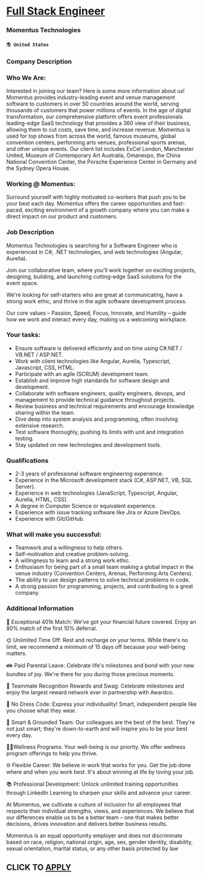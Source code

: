 # [Full Stack Engineer](https://www.remotewlb.com/apply/full-stack-engineer-74733)  
### Momentus Technologies  
#### `🌎 United States`  

### Company Description

### Who We Are:

Interested in joining our team? Here is some more information about us! Momentus provides industry-leading event and venue management software to customers in over 50 countries around the world, serving thousands of customers that power millions of events. In the age of digital transformation, our comprehensive platform offers event professionals leading-edge SaaS technology that provides a 360 view of their business, allowing them to cut costs, save time, and increase revenue. Momentus is used for top shows from across the world, famous museums, global convention centers, performing arts venues, professional sports arenas, and other unique events. Our client list includes ExCel London, Manchester United, Museum of Contemporary Art Australia, Omanexpo, the China National Convention Center, the Porsche Experience Center in Germany and the Sydney Opera House.

### Working @ Momentus:

Surround yourself with highly motivated co-workers that push you to be your best each day. Momentus offers the career opportunities and fast-paced, exciting environment of a growth company where you can make a direct impact on our product and customers.

### Job Description

Momentus Technologies is searching for a Software Engineer who is experienced in C#, .NET technologies, and web technologies (Angular, Aurelia).

Join our collaborative team, where you'll work together on exciting projects, designing, building, and launching cutting-edge SaaS solutions for the event space.

We're looking for self-starters who are great at communicating, have a strong work ethic, and thrive in the agile software development process.

Our core values – Passion, Speed, Focus, Innovate, and Humility – guide how we work and interact every day, making us a welcoming workplace.

### Your tasks:

  * Ensure software is delivered efficiently and on time using C#.NET / VB.NET / ASP.NET. 
  * Work with client technologies like Angular, Aurelia, Typescript, Javascript, CSS, HTML. 
  * Participate with an agile (SCRUM) development team. 
  * Establish and improve high standards for software design and development. 
  * Collaborate with software engineers, quality engineers, devops, and management to provide technical guidance throughout projects. 
  * Review business and technical requirements and encourage knowledge sharing within the team. 
  * Dive deep into system analysis and programming, often involving extensive research. 
  * Test software thoroughly, pushing its limits with unit and integration testing. 
  * Stay updated on new technologies and development tools. 

### Qualifications

  * 2-3 years of professional software engineering experience. 
  * Experience in the Microsoft development stack (C#, ASP.NET, VB, SQL Server). 
  * Experience in web technologies (JavaScript, Typescript, Angular, Aurelia, HTML, CSS). 
  * A degree in Computer Science or equivalent experience. 
  * Experience with issue tracking software like Jira or Azure DevOps. 
  * Experience with Git/GitHub. 

### What will make you successful:

  * Teamwork and a willingness to help others. 
  * Self-motivation and creative problem-solving. 
  * A willingness to learn and a strong work ethic. 
  * Enthusiasm for being part of a small team making a global impact in the venue industry (Convention Centers, Arenas, Performing Arts Centers). 
  * The ability to use design patterns to solve technical problems in code. 
  * A strong passion for programming, projects, and contributing to a great company. 

### Additional Information

🌟 Exceptional 401k Match: We've got your financial future covered. Enjoy an 80% match of the first 10% deferral.

🌞 Unlimited Time Off: Rest and recharge on your terms. While there's no limit, we recommend a minimum of 15 days off because your well-being matters.

👪 Paid Parental Leave: Celebrate life's milestones and bond with your new bundles of joy. We're there for you during those precious moments.

🎉 Teammate Recognition Rewards and Swag: Celebrate milestones and enjoy the largest reward network ever in partnership with Awardco.

👚 No Dress Code: Express your individuality! Smart, independent people like you choose what they wear.

🤝 Smart & Grounded Team: Our colleagues are the best of the best. They're not just smart; they're down-to-earth and will inspire you to be your best every day.

🏋️‍♂️Wellness Programs: Your well-being is our priority. We offer wellness program offerings to help you thrive.

🌐 Flexible Career: We believe in work that works for you. Get the job done where and when you work best. It's about winning at life by loving your job.

📚 Professional Development: Unlock unlimited training opportunities through LinkedIn Learning to sharpen your skills and advance your career.

At Momentus, we cultivate a culture of inclusion for all employees that respects their individual strengths, views, and experiences. We believe that our differences enable us to be a better team – one that makes better decisions, drives innovation and delivers better business results.

Momentus is an equal opportunity employer and does not discriminate based on race, religion, national origin, age, sex, gender identity, disability, sexual orientation, marital status, or any other basis protected by law

  
## CLICK TO [APPLY](https://www.remotewlb.com/apply/full-stack-engineer-74733)

